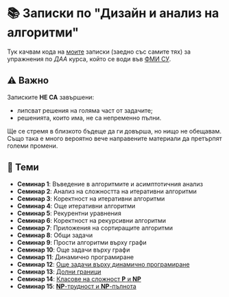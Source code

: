 # :books: Записки по "Дизайн и анализ на алгоритми"

Тук качвам кода на [моите](https://github.com/toduko) записки (заедно със самите тях) за упражнения по _ДАА_ курса, който се води във [ФМИ СУ](https://fmi.uni-sofia.bg/).

## :warning: Важно

Записките **НЕ СА** завършени:

- липсват решения на голяма част от задачите;
- решенията, които има, не са непременно пълни.

Ще се стремя в близкото бъдеще да ги довърша, но нищо не обещавам.
Също така е много вероятно вече направените материали да претърпят големи промени.

## :dart: Теми

- **Семинар 1**: Въведение в алгоритмите и асимптотичния анализ
- **Семинар 2**: Анализ на сложността на итеративни алгоритми
- **Семинар 3**: Коректност на итеративни алгоритми
- **Семинар 4**: Още итеративни алгоритми
- **Семинар 5**: Рекурентни уравнения
- **Семинар 6**: Коректност на рекурсивни алгоритми
- **Семинар 7**: Приложения на сортиращите алгоритми
- **Семинар 8**: Общи задачи
- **Семинар 9**: Прости алгоритми върху графи
- **Семинар 10**: Още задачи върху графи
- **Семинар 11**: Динамично програмиране
- **Семинар 12**: [Още задачи върху динамично програмиране](seminar-12/notes.pdf)
- **Семинар 13**: [Долни граници](seminar-13/notes.pdf)
- **Семинар 14**: [Класове на сложност **P** и **NP**](seminar-14/notes.pdf)
- **Семинар 15**: [**NP**-трудност и **NP**-пълнота](seminar-15/notes.pdf)
